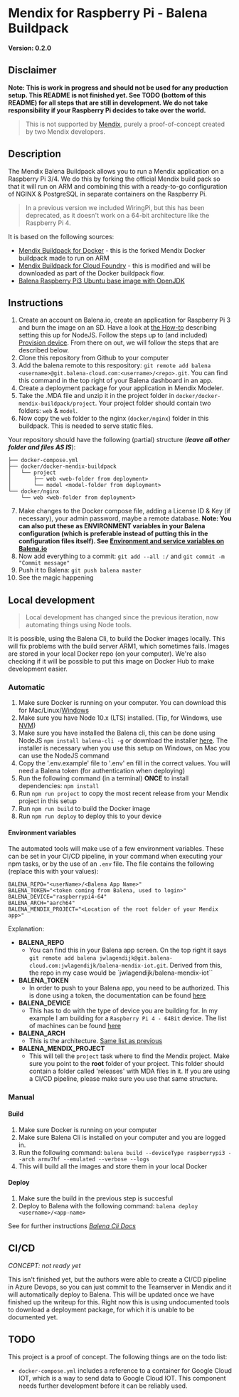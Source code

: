 Mendix for Raspberry Pi - Balena Buildpack
===

**Version: 0.2.0**

## Disclaimer

**Note: This is work in progress and should not be used for any production setup. This README is not finished yet. See TODO (bottom of this README) for all steps that are still in development. We do not take responsibility if your Raspberry Pi decides to take over the world.**

> This is not supported by [Mendix](https://www.mendix.com/), purely a proof-of-concept created by two Mendix developers.

## Description

The Mendix Balena Buildpack allows you to run a Mendix application on a Raspberry Pi 3/4. We do this by forking the official Mendix build pack so that it will run on ARM and combining this with a ready-to-go configuration of NGINX & PostgreSQL in separate containers on the Raspberry Pi.

> In a previous version we included WiringPi, but this has been deprecated, as it doesn't work on a 64-bit architecture like the Raspberry Pi 4.

It is based on the following sources:

- [Mendix Buildpack for Docker](https://github.com/MXClyde/docker-mendix-buildpack/tree/pi) - this is the forked Mendix Docker buildpack made to run on ARM
- [Mendix Buildpack for Cloud Foundry](https://github.com/MXClyde/cf-mendix-buildpack/tree/pi) - this is modified and will be downloaded as part of the Docker buildpack flow.
- [Balena Raspberry Pi3 Ubuntu base image with OpenJDK](https://hub.docker.com/r/balenalib/raspberrypi3-ubuntu-openjdk/)

## Instructions

1. Create an account on Balena.io, create an application for Raspberry Pi 3 and burn the image on an SD. Have a look at [the How-to](https://www.balena.io/docs/learn/getting-started/raspberrypi3/nodejs/#create-an-application) describing setting this up for NodeJS. Follow the steps up to (and included) [Provision device](https://www.balena.io/docs/learn/getting-started/raspberrypi3/nodejs/#provision-your-device). From there on out, we will follow the steps that are described below.
2. Clone this repository from Github to your computer
3. Add the balena remote to this respository: `git remote add balena <username>@git.balena-cloud.com:<username>/<repo>.git`. You can find this command in the top right of your Balena dashboard in an app.
4. Create a deployment package for your application in Mendix Modeler.
5. Take the .MDA file and unzip it in the project folder in `docker/docker-mendix-buildpack/project`. Your project folder should contain two folders: `web` & `model`.
6. Now copy the `web` folder to the nginx (`docker/nginx`) folder in this buildpack. This is needed to serve static files.

Your repository should have the following (partial) structure (**_leave all other folder and files AS IS_**):

```
├── docker-compose.yml
├── docker/docker-mendix-buildpack
│   └── project
│       ├── web <web-folder from deployment>
│       └── model <model-folder from deployment>
└── docker/nginx
    └── web <web-folder from deployment>
```

7. Make changes to the Docker compose file, adding a License ID & Key (if necessary), your admin password, maybe a remote database. **Note: You can also put these as ENVIRONMENT variables in your Balena configuration (which is preferable instead of putting this in the configuration files itself). See [Environment and service variables on Balena.io](https://www.balena.io/docs/learn/manage/serv-vars/)**
7. Now add everything to a commit: `git add --all :/` and `git commit -m "Commit message"`
8. Push it to Balena: `git push balena master`
9. See the magic happening

## Local development

> Local development has changed since the previous iteration, now automating things using Node tools.

It is possible, using the Balena Cli, to build the Docker images locally. This will fix problems with the build server ARM1, which sometimes fails. Images are stored in your local Docker repo (on your computer). We're also checking if it will be possible to put this image on Docker Hub to make development easier.

### Automatic

1. Make sure Docker is running on your computer. You can download this for Mac/Linux/[Windows](https://docs.docker.com/docker-for-windows/)
2. Make sure you have Node 10.x (LTS) installed. (Tip, for Windows, use [NVM](https://github.com/coreybutler/nvm-windows))
3. Make sure you have installed the Balena cli, this can be done using NodeJS `npm install balena-cli -g` or download the installer [here](https://github.com/balena-io/balena-cli/releases/latest). The installer is necessary when you use this setup on Windows, on Mac you can use the NodeJS command
4. Copy the '.env.example' file to '.env' en fill in the correct values. You will need a Balena token (for authentication when deploying)
5. Run the following command (in a terminal) **ONCE** to install dependencies: `npm install`
6. Run `npm run project` to copy the most recent release from your Mendix project in this setup
7. Run `npm run build` to build the Docker image
8. Run `npm run deploy` to deploy this to your device

#### Environment variables

The automated tools will make use of a few environment variables. These can be set in your CI/CD pipeline, in your command when executing your npm tasks, or by the use of an `.env` file. The file contains the following (replace this with your values):

```text
BALENA_REPO="<userName>/<Balena App Name>"
BALENA_TOKEN="<token coming from Balena, used to login>"
BALENA_DEVICE="raspberrypi4-64"
BALENA_ARCH="aarch64"
BALENA_MENDIX_PROJECT="<Location of the root folder of your Mendix app>"
```

Explanation:

- **BALENA_REPO**
    - You can find this in your Balena app screen. On the top right it says `git remote add balena jwlagendijk@git.balena-cloud.com:jwlagendijk/balena-mendix-iot.git`. Derived from this, the repo in my case would be `jwlagendijk/balena-mendix-iot``
- **BALENA_TOKEN**
    - In order to push to your Balena app, you need to be authorized. This is done using a token, the documentation can be found [here](https://www.balena.io/docs/learn/manage/account/#access-tokens)
- **BALENA_DEVICE**
    - This has to do with the type of device you are building for. In my example I am building for a `Raspberry Pi 4 - 64Bit` device. The list of machines can be found [here](https://www.balena.io/docs/reference/base-images/devicetypes/)
- **BALENA_ARCH**
    - This is the architecture. [Same list as previous](https://www.balena.io/docs/reference/base-images/devicetypes/)
- **BALENA_MENDIX_PROJECT**
    - This will tell the `project` task where to find the Mendix project. Make sure you point to the **root** folder of your project. This folder should contain a folder called 'releases' with MDA files in it. If you are using a CI/CD pipeline, please make sure you use that same structure.

### Manual

#### Build

1. Make sure Docker is running on your computer
2. Make sure Balena Cli is installed on your computer and you are logged in.
3. Run the following command: `balena build --deviceType raspberrypi3 --arch armv7hf --emulated --verbose --logs`
4. This will build all the images and store them in your local Docker

#### Deploy

1. Make sure the build in the previous step is succesful
2. Deploy to Balena with the following command: `balena deploy <username>/<app-name>`

See for further instructions _*[Balena Cli Docs](https://www.balena.io/docs/reference/cli/)*_

## CI/CD

*_CONCEPT: not ready yet_*

This isn't finished yet, but the authors were able to create a CI/CD pipeline in Azure Devops, so you can just commit to the Teamserver in Mendix and it will automatically deploy to Balena. This will be updated once we have finished up the writeup for this. Right now this is using undocumented tools to download a deployment package, for which it is unable to be documented yet.

## TODO

This project is a proof of concept. The following things are on the todo list:

- `docker-compose.yml` includes a reference to a container for Google Cloud IOT, which is a way to send data to Google Cloud IOT. This component needs further development before it can be reliably used.
